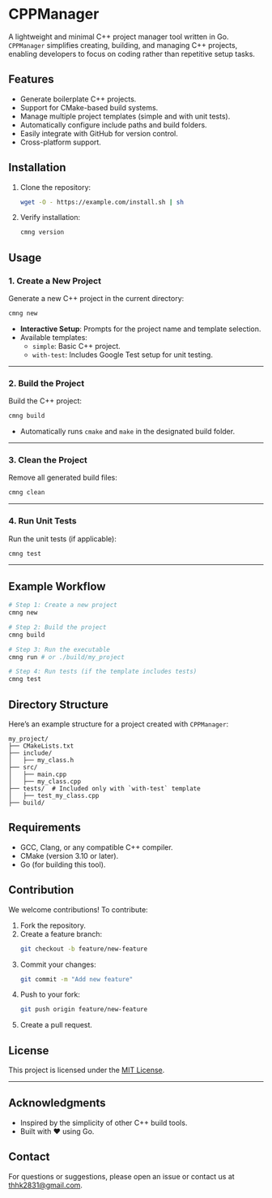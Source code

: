 # CPPManager

A lightweight and minimal C++ project manager tool written in Go. `CPPManager` simplifies creating, building, and managing C++ projects, enabling developers to focus on coding rather than repetitive setup tasks.

## Features

- Generate boilerplate C++ projects.
- Support for CMake-based build systems.
- Manage multiple project templates (simple and with unit tests).
- Automatically configure include paths and build folders.
- Easily integrate with GitHub for version control.
- Cross-platform support.

## Installation

1. Clone the repository:
   ```bash
   wget -O - https://example.com/install.sh | sh
   ```

2. Verify installation:
   ```bash
   cmng version
   ```

## Usage

### 1. Create a New Project
Generate a new C++ project in the current directory:
```bash
cmng new
```
- **Interactive Setup**: Prompts for the project name and template selection.
- Available templates:
  - `simple`: Basic C++ project.
  - `with-test`: Includes Google Test setup for unit testing.

---

### 2. Build the Project
Build the C++ project:
```bash
cmng build
```
- Automatically runs `cmake` and `make` in the designated build folder.

---

### 3. Clean the Project
Remove all generated build files:
```bash
cmng clean
```

---

### 4. Run Unit Tests
Run the unit tests (if applicable):
```bash
cmng test
```

---

## Example Workflow

```bash
# Step 1: Create a new project
cmng new

# Step 2: Build the project
cmng build

# Step 3: Run the executable
cmng run # or ./build/my_project

# Step 4: Run tests (if the template includes tests)
cmng test
```

## Directory Structure

Here’s an example structure for a project created with `CPPManager`:

```plaintext
my_project/
├── CMakeLists.txt
├── include/
│   ├── my_class.h
├── src/
│   ├── main.cpp
│   ├── my_class.cpp
├── tests/  # Included only with `with-test` template
│   ├── test_my_class.cpp
├── build/
```

## Requirements

- GCC, Clang, or any compatible C++ compiler.
- CMake (version 3.10 or later).
- Go (for building this tool).

## Contribution

We welcome contributions! To contribute:

1. Fork the repository.
2. Create a feature branch:
   ```bash
   git checkout -b feature/new-feature
   ```
3. Commit your changes:
   ```bash
   git commit -m "Add new feature"
   ```
4. Push to your fork:
   ```bash
   git push origin feature/new-feature
   ```
5. Create a pull request.

## License

This project is licensed under the [MIT License](LICENSE).

---

## Acknowledgments

- Inspired by the simplicity of other C++ build tools.
- Built with ❤️ using Go.

## Contact

For questions or suggestions, please open an issue or contact us at [thhk2831@gmail.com](mailto:thhk2831@gmail.com).
